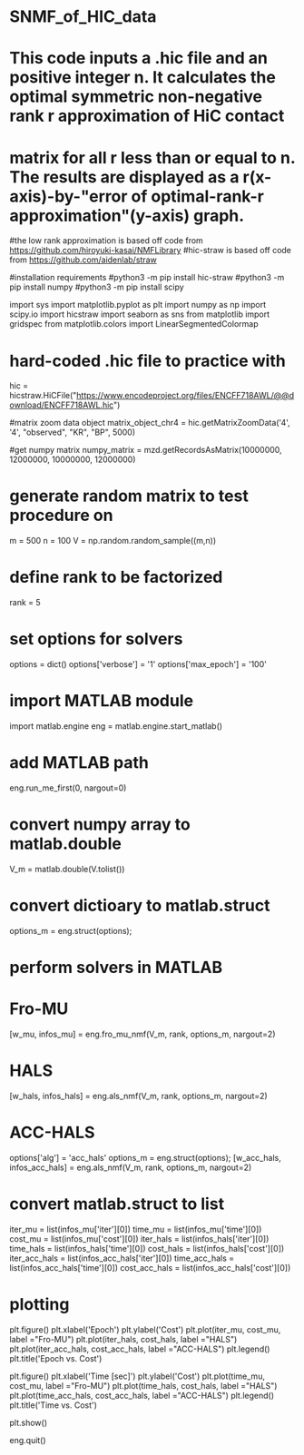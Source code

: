 # SNMF_of_HIC_data
# This code inputs a .hic file and an positive integer n. It calculates the optimal symmetric non-negative rank r approximation of HiC contact 
# matrix for all r less than or equal to n. The results are displayed as a r(x-axis)-by-"error of optimal-rank-r approximation"(y-axis) graph. 

#the low rank approximation is based off code from https://github.com/hiroyuki-kasai/NMFLibrary
#hic-straw is based off code from https://github.com/aidenlab/straw


#installation requirements
#python3 -m pip install hic-straw
#python3 -m pip install numpy
#python3 -m pip install scipy


import sys
import matplotlib.pyplot as plt
import numpy as np
import scipy.io
import hicstraw
import seaborn as sns
from matplotlib import gridspec
from matplotlib.colors import LinearSegmentedColormap






# hard-coded .hic file to practice with
hic = hicstraw.HiCFile("https://www.encodeproject.org/files/ENCFF718AWL/@@download/ENCFF718AWL.hic")

#matrix zoom data object
matrix_object_chr4 = hic.getMatrixZoomData('4', '4', "observed", "KR", "BP", 5000)


#get numpy matrix
numpy_matrix = mzd.getRecordsAsMatrix(10000000, 12000000, 10000000, 12000000)




# generate random matrix to test procedure on
m = 500
n = 100
V = np.random.random_sample((m,n))

# define rank to be factorized
rank = 5

# set options for solvers
options = dict()
options['verbose'] = '1'
options['max_epoch'] = '100'

# import MATLAB module
import matlab.engine
eng = matlab.engine.start_matlab()

# add MATLAB path
eng.run_me_first(0, nargout=0)

# convert numpy array to matlab.double
V_m = matlab.double(V.tolist())

# convert dictioary to matlab.struct
options_m = eng.struct(options);

# perform solvers in MATLAB 
# Fro-MU
[w_mu, infos_mu] = eng.fro_mu_nmf(V_m, rank, options_m, nargout=2)
# HALS
[w_hals, infos_hals] = eng.als_nmf(V_m, rank, options_m, nargout=2)
# ACC-HALS
options['alg'] = 'acc_hals'
options_m = eng.struct(options);
[w_acc_hals, infos_acc_hals] = eng.als_nmf(V_m, rank, options_m, nargout=2)

# convert matlab.struct to list
iter_mu = list(infos_mu['iter'][0])
time_mu = list(infos_mu['time'][0])
cost_mu = list(infos_mu['cost'][0])
iter_hals = list(infos_hals['iter'][0])
time_hals = list(infos_hals['time'][0])
cost_hals = list(infos_hals['cost'][0])
iter_acc_hals = list(infos_acc_hals['iter'][0])
time_acc_hals = list(infos_acc_hals['time'][0])
cost_acc_hals = list(infos_acc_hals['cost'][0])

# plotting
plt.figure()
plt.xlabel('Epoch')
plt.ylabel('Cost')
plt.plot(iter_mu, cost_mu, label ="Fro-MU")
plt.plot(iter_hals, cost_hals, label ="HALS")
plt.plot(iter_acc_hals, cost_acc_hals, label ="ACC-HALS")
plt.legend() 
plt.title('Epoch vs. Cost')

plt.figure()
plt.xlabel('Time [sec]')
plt.ylabel('Cost')
plt.plot(time_mu, cost_mu, label ="Fro-MU")
plt.plot(time_hals, cost_hals, label ="HALS")
plt.plot(time_acc_hals, cost_acc_hals, label ="ACC-HALS")
plt.legend() 
plt.title('Time vs. Cost')

plt.show()

eng.quit()
